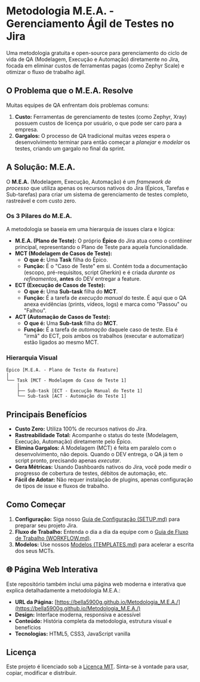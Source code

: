 # Metodologia M.E.A. - Gerenciamento Ágil de Testes no Jira

Uma metodologia gratuita e open-source para gerenciamento do ciclo de vida de QA (Modelagem, Execução e Automação) diretamente no Jira, focada em eliminar custos de ferramentas pagas (como Zephyr Scale) e otimizar o fluxo de trabalho ágil.

## O Problema que o M.E.A. Resolve

Muitas equipes de QA enfrentam dois problemas comuns:

1. **Custo:** Ferramentas de gerenciamento de testes (como Zephyr, Xray) possuem custos de licença por usuário, o que pode ser caro para a empresa.
2. **Gargalos:** O processo de QA tradicional muitas vezes espera o desenvolvimento terminar para então começar a *planejar* e *modelar* os testes, criando um gargalo no final da sprint.

## A Solução: M.E.A.

O **M.E.A.** (Modelagem, Execução, Automação) é um *framework de processo* que utiliza apenas os recursos nativos do Jira (Épicos, Tarefas e Sub-tarefas) para criar um sistema de gerenciamento de testes completo, rastreável e com custo zero.

### Os 3 Pilares do M.E.A.

A metodologia se baseia em uma hierarquia de issues clara e lógica:

* **M.E.A. (Plano de Teste):** O próprio **Épico** do Jira atua como o contêiner principal, representando o Plano de Teste para aquela funcionalidade.
* **MCT (Modelagem de Casos de Teste):**
    * **O que é:** Uma **Task** filha do Épico.
    * **Função:** É o "Caso de Teste" em si. Contém toda a documentação (escopo, pré-requisitos, script Gherkin) e é criada *durante os refinamentos*, **antes** do DEV entregar a feature.
* **ECT (Execução de Casos de Teste):**
    * **O que é:** Uma **Sub-task** filha do **MCT**.
    * **Função:** É a tarefa de *execução manual* do teste. É aqui que o QA anexa evidências (prints, vídeos, logs) e marca como "Passou" ou "Falhou".
* **ACT (Automação de Casos de Teste):**
    * **O que é:** Uma **Sub-task** filha do **MCT**.
    * **Função:** É a tarefa de *automação* daquele caso de teste. Ela é "irmã" do ECT, pois ambos os trabalhos (executar e automatizar) estão ligados ao mesmo MCT.

### Hierarquia Visual

```
Épico [M.E.A. - Plano de Teste da Feature]
│
└── Task [MCT - Modelagem do Caso de Teste 1]
    │
    ├── Sub-task [ECT - Execução Manual do Teste 1]
    └── Sub-task [ACT - Automação do Teste 1]
```

## Principais Benefícios

* **Custo Zero:** Utiliza 100% de recursos nativos do Jira.
* **Rastreabilidade Total:** Acompanhe o status do teste (Modelagem, Execução, Automação) diretamente pelo Épico.
* **Elimina Gargalos:** A Modelagem (MCT) é feita em paralelo com o desenvolvimento, não depois. Quando o DEV entrega, o QA já tem o script pronto, precisando apenas *executar*.
* **Gera Métricas:** Usando Dashboards nativos do Jira, você pode medir o progresso de cobertura de testes, débitos de automação, etc.
* **Fácil de Adotar:** Não requer instalação de plugins, apenas configuração de tipos de issue e fluxos de trabalho.

## Como Começar

1. **Configuração:** Siga nosso [Guia de Configuração (SETUP.md)](SETUP.md) para preparar seu projeto Jira.
2. **Fluxo de Trabalho:** Entenda o dia a dia da equipe com o [Guia de Fluxo de Trabalho (WORKFLOW.md)](WORKFLOW.md).
3. **Modelos:** Use nossos [Modelos (TEMPLATES.md)](TEMPLATES.md) para acelerar a escrita dos seus MCTs.

## 🌐 Página Web Interativa

Este repositório também inclui uma página web moderna e interativa que explica detalhadamente a metodologia M.E.A.:

- **URL da Página:** [https://bella5900g.github.io/Metodologia_M.E.A./](https://bella5900g.github.io/Metodologia_M.E.A./)
- **Design:** Interface moderna, responsiva e acessível
- **Conteúdo:** História completa da metodologia, estrutura visual e benefícios
- **Tecnologias:** HTML5, CSS3, JavaScript vanilla


## Licença

Este projeto é licenciado sob a [Licença MIT](LICENSE). Sinta-se à vontade para usar, copiar, modificar e distribuir.
